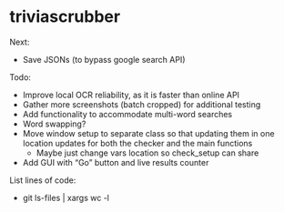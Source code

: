 # triviascrubber

Next:
- Save JSONs (to bypass google search API)

Todo:
- Improve local OCR reliability, as it is faster than online API 
- Gather more screenshots (batch cropped) for additional testing
- Add functionality to accommodate multi-word searches
- Word swapping?
- Move window setup to separate class so that updating them in one location updates for both the checker and the main functions
    - Maybe just change vars location so check_setup can share
- Add GUI with “Go” button and live results counter


List lines of code:
- git ls-files | xargs wc -l

